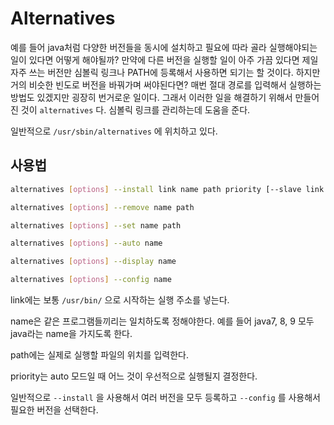 # Alternatives

예를 들어 java처럼 다양한 버전들을 동시에 설치하고 필요에 따라 골라 실행해야되는 일이 있다면 어떻게 해야될까? 만약에 다른 버전을 실행할 일이 아주 가끔 있다면 제일 자주 쓰는 버전만 심볼릭 링크나 PATH에 등록해서 사용하면 되기는 할 것이다. 하지만 거의 비슷한 빈도로 버전을 바꿔가며 써야된다면? 매번 절대 경로를 입력해서 실행하는 방법도 있겠지만 굉장히 번거로운 일이다. 그래서 이러한 일을 해결하기 위해서 만들어진 것이 `alternatives` 다. 심볼릭 링크를 관리하는데 도움을 준다.

일반적으로 `/usr/sbin/alternatives` 에 위치하고 있다.

## 사용법

```bash
alternatives [options] --install link name path priority [--slave link name path]... [--initscriptservice]

alternatives [options] --remove name path

alternatives [options] --set name path

alternatives [options] --auto name

alternatives [options] --display name

alternatives [options] --config name
```

link에는 보통 `/usr/bin/` 으로 시작하는 실행 주소를 넣는다.

name은 같은 프로그램들끼리는 일치하도록 정해야한다. 예를 들어 java7, 8, 9 모두 java라는 name을 가지도록 한다.

path에는 실제로 실행할 파일의 위치를 입력한다.

priority는 auto 모드일 때 어느 것이 우선적으로 실행될지 결정한다.

일반적으로 `--install` 을 사용해서 여러 버전을 모두 등록하고 `--config` 를 사용해서 필요한 버전을 선택한다.

